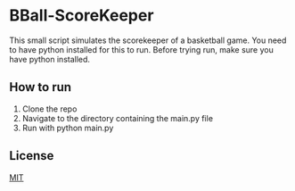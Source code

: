 # BBall-ScoreKeeper
This small script simulates the scorekeeper of a basketball game. You need to have python installed for this to run. Before trying run, make sure you have python installed. 

## How to run
1) Clone the repo
2) Navigate to the directory containing the main.py file
3) Run with
  python main.py
  
## License
[MIT](https://choosealicense.com/licenses/mit/)
